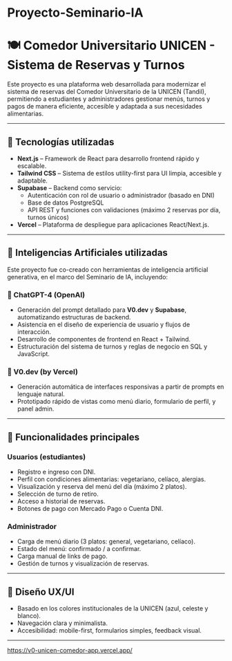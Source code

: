 # Proyecto-Seminario-IA

# 🍽️ Comedor Universitario UNICEN - Sistema de Reservas y Turnos

Este proyecto es una plataforma web desarrollada para modernizar el sistema de reservas del Comedor Universitario de la UNICEN (Tandil), permitiendo a estudiantes y administradores gestionar menús, turnos y pagos de manera eficiente, accesible y adaptada a sus necesidades alimentarias.

---

## 🚀 Tecnologías utilizadas

- **Next.js** – Framework de React para desarrollo frontend rápido y escalable.
- **Tailwind CSS** – Sistema de estilos utility-first para UI limpia, accesible y adaptable.
- **Supabase** – Backend como servicio:
  - Autenticación con rol de usuario o administrador (basado en DNI)
  - Base de datos PostgreSQL
  - API REST y funciones con validaciones (máximo 2 reservas por día, turnos únicos)
- **Vercel** – Plataforma de despliegue para aplicaciones React/Next.js.

---

## 🤖 Inteligencias Artificiales utilizadas

Este proyecto fue co-creado con herramientas de inteligencia artificial generativa, en el marco del Seminario de IA, incluyendo:

### 🧠 ChatGPT-4 (OpenAI)
- Generación del prompt detallado para **V0.dev** y **Supabase**, automatizando estructuras de backend.
- Asistencia en el diseño de experiencia de usuario y flujos de interacción.
- Desarrollo de componentes de frontend en React + Tailwind.
- Estructuración del sistema de turnos y reglas de negocio en SQL y JavaScript.

### 🤖 V0.dev (by Vercel)
- Generación automática de interfaces responsivas a partir de prompts en lenguaje natural.
- Prototipado rápido de vistas como menú diario, formulario de perfil, y panel admin.

---

## 🔐 Funcionalidades principales

### Usuarios (estudiantes)
- Registro e ingreso con DNI.
- Perfil con condiciones alimentarias: vegetariano, celíaco, alergias.
- Visualización y reserva del menú del día (máximo 2 platos).
- Selección de turno de retiro.
- Acceso a historial de reservas.
- Botones de pago con Mercado Pago o Cuenta DNI.

### Administrador
- Carga de menú diario (3 platos: general, vegetariano, celíaco).
- Estado del menú: confirmado / a confirmar.
- Carga manual de links de pago.
- Gestión de turnos y visualización de reservas.

---

## 🎨 Diseño UX/UI
- Basado en los colores institucionales de la UNICEN (azul, celeste y blanco).
- Navegación clara y minimalista.
- Accesibilidad: mobile-first, formularios simples, feedback visual.

---
https://v0-unicen-comedor-app.vercel.app/ 
